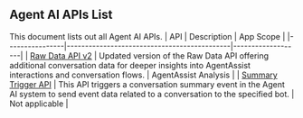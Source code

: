 ## Agent AI APIs List
This document lists out all Agent AI APIs.
| API            | Description                                 | App Scope         |
|----------------|---------------------------------------------|-------------------|
| [Raw Data API v2](./raw-data-api.md) | Updated version of the Raw Data API offering additional conversation data for deeper insights into AgentAssist interactions and conversation flows. | AgentAssist Analysis |
| [Summary Trigger API](./conversation-summary-trigger-api.md) | This API triggers a conversation summary event in the Agent AI system to send event data related to a conversation to the specified bot. | Not applicable |

